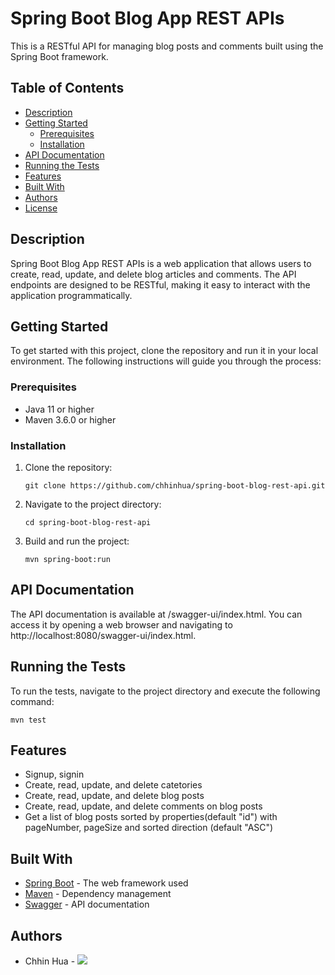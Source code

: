 # Spring Boot Blog App REST APIs

This is a RESTful API for managing blog posts and comments built using the Spring Boot framework.

## Table of Contents
- [Description](#description)
- [Getting Started](#getting-started)
  - [Prerequisites](#prerequisites)
  - [Installation](#installation)
- [API Documentation](#api-documentation)
- [Running the Tests](#running-the-tests)
- [Features](#features)
- [Built With](#built-with)
- [Authors](#authors)
- [License](#license)

## Description

Spring Boot Blog App REST APIs is a web application that allows users to create, read, update, and delete blog articles and comments. The API endpoints are designed to be RESTful, making it easy to interact with the application programmatically.

## Getting Started

To get started with this project, clone the repository and run it in your local environment. The following instructions will guide you through the process:

### Prerequisites

- Java 11 or higher
- Maven 3.6.0 or higher

### Installation

1. Clone the repository:

   ```
   git clone https://github.com/chhinhua/spring-boot-blog-rest-api.git
2. Navigate to the project directory:

   ```
   cd spring-boot-blog-rest-api
3. Build and run the project:

   ```
   mvn spring-boot:run
   
## API Documentation

The API documentation is available at /swagger-ui/index.html. You can access it by opening a web browser and navigating to http://localhost:8080/swagger-ui/index.html.

## Running the Tests

To run the tests, navigate to the project directory and execute the following command:
   
    mvn test
   
   
## Features

- Signup, signin
- Create, read, update, and delete catetories
- Create, read, update, and delete blog posts
- Create, read, update, and delete comments on blog posts
- Get a list of blog posts sorted by properties(default "id") with pageNumber, pageSize and sorted direction (default "ASC")

## Built With

- [Spring Boot](https://spring.io/projects/spring-boot) - The web framework used
- [Maven](https://maven.apache.org/) - Dependency management
- [Swagger](https://swagger.io/) - API documentation

## Authors

- Chhin Hua - [![](src/main/resources/static/LI-In-Bug.png)](https://www.linkedin.com/in/chhin-hua/)
   

